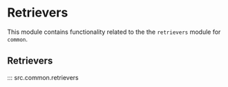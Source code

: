 # Retrievers

This module contains functionality related to the the `retrievers` module for `common`.

## Retrievers

::: src.common.retrievers
